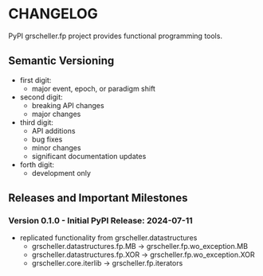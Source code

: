 # CHANGELOG

PyPI grscheller.fp project provides functional programming tools.

## Semantic Versioning

* first digit:
  * major event, epoch, or paradigm shift
* second digit:
  * breaking API changes
  * major changes
* third digit:
  * API additions
  * bug fixes
  * minor changes
  * significant documentation updates
* forth digit:
  * development only

## Releases and Important Milestones

### Version 0.1.0 - Initial PyPI Release: 2024-07-11

* replicated functionality from grscheller.datastructures
  * grscheller.datastructures.fp.MB  -> grscheller.fp.wo_exception.MB
  * grscheller.datastructures.fp.XOR -> grscheller.fp.wo_exception.XOR
  * grscheller.core.iterlib          -> grscheller.fp.iterators
